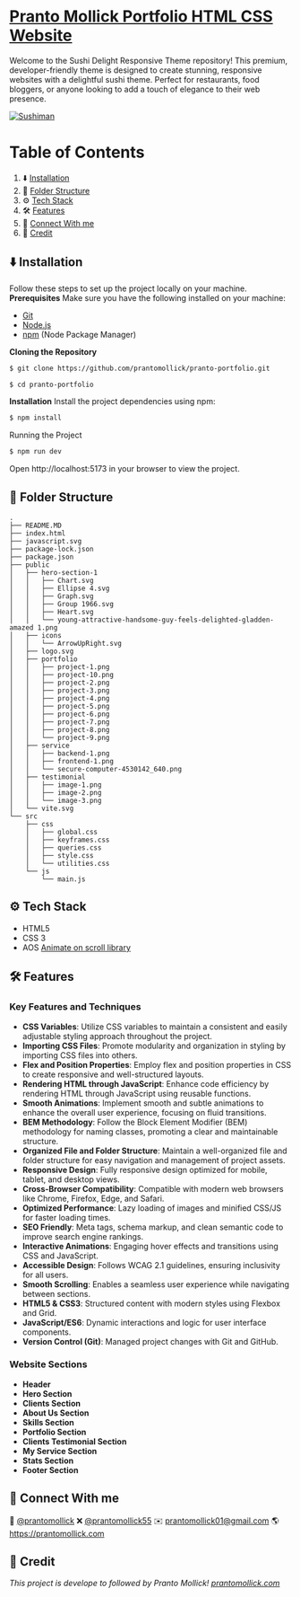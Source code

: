 # [Pranto Mollick Portfolio HTML CSS Website](#)

Welcome to the Sushi Delight Responsive Theme repository! This premium, developer-friendly theme is designed to create stunning, responsive websites with a delightful sushi theme. Perfect for restaurants, food bloggers, or anyone looking to add a touch of elegance to their web presence.

[![Sushiman](./sushiman.png "a title")](#)

# Table of Contents

1. ⬇️ [Installation](#installation)
2. 📂 [Folder Structure](#folder-structure)
3. ⚙️ [Tech Stack](#tack-stack)
4. 🛠️ [Features](#features)
5. 🤝 [Connect With me](#contact)
6. 🧾 [Credit](#credit)

## <a name="installation">⬇️ Installation</a>

Follow these steps to set up the project locally on your machine.
**Prerequisites**
Make sure you have the following installed on your machine:

-   [Git](https://git-scm.com/)
-   [Node.js](https://nodejs.org/en)
-   [npm](https://www.npmjs.com/) (Node Package Manager)

**Cloning the Repository**

```bash
$ git clone https://github.com/prantomollick/pranto-portfolio.git

```

```bash
$ cd pranto-portfolio
```

**Installation**
Install the project dependencies using npm:

```bash
$ npm install
```

Running the Project

```bash
$ npm run dev
```

Open http://localhost:5173 in your browser to view the project.

## <a name="folder-structure">📂 Folder Structure</a>

```
.
├── README.MD
├── index.html
├── javascript.svg
├── package-lock.json
├── package.json
├── public
│   ├── hero-section-1
│   │   ├── Chart.svg
│   │   ├── Ellipse 4.svg
│   │   ├── Graph.svg
│   │   ├── Group 1966.svg
│   │   ├── Heart.svg
│   │   └── young-attractive-handsome-guy-feels-delighted-gladden-amazed 1.png
│   ├── icons
│   │   └── ArrowUpRight.svg
│   ├── logo.svg
│   ├── portfolio
│   │   ├── project-1.png
│   │   ├── project-10.png
│   │   ├── project-2.png
│   │   ├── project-3.png
│   │   ├── project-4.png
│   │   ├── project-5.png
│   │   ├── project-6.png
│   │   ├── project-7.png
│   │   ├── project-8.png
│   │   └── project-9.png
│   ├── service
│   │   ├── backend-1.png
│   │   ├── frontend-1.png
│   │   └── secure-computer-4530142_640.png
│   ├── testimonial
│   │   ├── image-1.png
│   │   ├── image-2.png
│   │   └── image-3.png
│   └── vite.svg
└── src
    ├── css
    │   ├── global.css
    │   ├── keyframes.css
    │   ├── queries.css
    │   ├── style.css
    │   └── utilities.css
    └── js
        └── main.js
```

## <a name="tack-stack">⚙️ Tech Stack</a>

-   HTML5
-   CSS 3
-   AOS [Animate on scroll library](https://www.npmjs.com/package/aos)

## <a name="features">🛠️ Features</a>

### Key Features and Techniques

-   **CSS Variables**: Utilize CSS variables to maintain a consistent and easily adjustable styling approach throughout the project.
-   **Importing CSS Files**: Promote modularity and organization in styling by importing CSS files into others.
-   **Flex and Position Properties**: Employ flex and position properties in CSS to create responsive and well-structured layouts.
-   **Rendering HTML through JavaScript**: Enhance code efficiency by rendering HTML through JavaScript using reusable functions.
-   **Smooth Animations**: Implement smooth and subtle animations to enhance the overall user experience, focusing on fluid transitions.
-   **BEM Methodology**: Follow the Block Element Modifier (BEM) methodology for naming classes, promoting a clear and maintainable structure.
-   **Organized File and Folder Structure**: Maintain a well-organized file and folder structure for easy navigation and management of project assets.
-   **Responsive Design**: Fully responsive design optimized for mobile, tablet, and desktop views.
-   **Cross-Browser Compatibility**: Compatible with modern web browsers like Chrome, Firefox, Edge, and Safari.
-   **Optimized Performance**: Lazy loading of images and minified CSS/JS for faster loading times.
-   **SEO Friendly**: Meta tags, schema markup, and clean semantic code to improve search engine rankings.
-   **Interactive Animations**: Engaging hover effects and transitions using CSS and JavaScript.
-   **Accessible Design**: Follows WCAG 2.1 guidelines, ensuring inclusivity for all users.
-   **Smooth Scrolling**: Enables a seamless user experience while navigating between sections.
-   **HTML5 & CSS3**: Structured content with modern styles using Flexbox and Grid.
-   **JavaScript/ES6**: Dynamic interactions and logic for user interface components.
-   **Version Control (Git)**: Managed project changes with Git and GitHub.

### Website Sections

-   **Header**
-   **Hero Section**
-   **Clients Section**
-   **About Us Section**
-   **Skills Section**
-   **Portfolio Section**
-   **Clients Testimonial Section**
-   **My Service Section**
-   **Stats Section**
-   **Footer Section**

## <a name="contact">🤝 Connect With me</a>

👥 [@prantomollick](https://www.linkedin.com/in/prantomollick/)
❌ [@prantomollick55](https://x.com/prantomollick55)
✉️ [prantomollick01@gmail.com](mailto:prantomollick01@gmail.com)
🌎 https://prantomollick.com

## <a name="credit">🧾 Credit</a>

<em><samll>This project is develope to followed by Pranto Mollick! [prantomollick.com](https://prantomollick.com)</samll></em>
